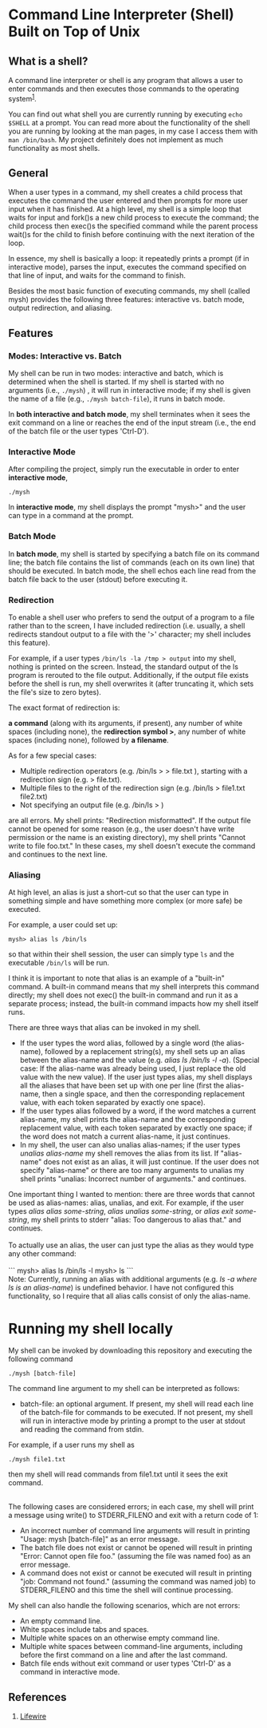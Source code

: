 # Command Line Interpreter (Shell) Built on Top of Unix
## What is a shell?
A command line interpreter or shell is any program that allows a user to enter commands and then executes those commands to the operating system<sup>[1](https://www.lifewire.com/what-is-a-command-line-interpreter-2625827)</sup>.

You can find out what shell you are currently running by executing ```echo $SHELL``` at a prompt. You can read more about the functionality of the shell you are running by looking at the man pages, in my case I access them with ```man /bin/bash```. My project definitely does not implement as much functionality as most shells.

## General
When a user types in a command, my shell creates a child process that executes the command the user entered and then prompts for more user input when it has finished.  At a high level, my shell is a simple loop that waits for input and fork()s a new child process to execute the command; the child process then exec()s the specified command while the parent process wait()s for the child to finish before continuing with the next iteration of the loop.

In essence, my shell is basically a loop: it repeatedly prints a prompt (if in interactive mode), parses the input, executes the command specified on that line of input, and waits for the command to finish.

Besides the most basic function of executing commands, my shell (called mysh) provides the following three features: interactive vs. batch mode, output redirection, and aliasing.

## Features
### Modes: Interactive vs. Batch
My shell can be run in two modes: interactive and batch, which is determined when the shell is started. If my shell is started with no arguments (i.e., ```./mysh```) , it will run in interactive mode; if my shell is given the name of a file (e.g., ```./mysh batch-file```), it runs in batch mode. 

In <b>both interactive and batch mode</b>, my shell terminates when it sees the exit command on a line or reaches the end of the input stream (i.e., the end of the batch file or the user types 'Ctrl-D').  

### Interactive Mode
After compiling the project, simply run the executable in order to enter <b>interactive mode</b>,

```./mysh```

In <b>interactive mode</b>, my shell displays the prompt "mysh>" and the user can type in a command at the prompt.

### Batch Mode
In <b>batch mode</b>, my shell is started by specifying a batch file on its command line; the batch file contains the list of commands (each on its own line) that should be executed. In batch mode, the shell echos each line read from the batch file back to the user (stdout) before executing it.


### Redirection
To enable a shell user who prefers to send the output of a program to a file rather than to the screen, I have included redirection (i.e. usually, a shell redirects standout output to a file with the '>' character; my shell includes this feature).

For example, if a user types ```/bin/ls -la /tmp > output``` into my shell, nothing is printed on the screen. Instead, the standard output of the ls program is rerouted to the file output. Additionally, if the output file exists before the shell is run, my shell overwrites it (after truncating it, which sets the file's size to zero bytes). 

The exact format of redirection is: 

<b>a command</b> (along with its arguments, if present), any number of white spaces (including none), the <b>redirection symbol ></b>, any number of white spaces (including none), followed by <b>a filename</b>.

As for a few special cases:
<ul>
  <li>Multiple redirection operators (e.g. /bin/ls > > file.txt ), starting with a redirection sign (e.g. > file.txt).</li>
  <li>Multiple files to the right of the redirection sign (e.g. /bin/ls > file1.txt file2.txt)</li> 
  <li>Not specifying an output file (e.g. /bin/ls > )</li>
</ul>
are all errors.  My shell prints: "Redirection misformatted". If the output file cannot be opened for some reason (e.g., the user doesn't have write permission or the name is an existing directory), my shell prints "Cannot write to file foo.txt." In these cases, my shell doesn't execute the command and continues to the next line.

### Aliasing
At high level, an alias is just a short-cut so that the user can type in something simple and have something more complex (or more safe) be executed.  

For example, a user could set up:

```mysh> alias ls /bin/ls```

so that within their shell session, the user can simply type ```ls``` and the executable ```/bin/ls``` will be run.

I think it is important to note that alias is an example of a "built-in" command. A built-in command means that my shell interprets this command directly; my shell does not exec() the built-in command and run it as a separate process; instead, the built-in command impacts how my shell itself runs.  

There are three ways that alias can be invoked in my shell. 
<ul>
<li>If the user types the word alias, followed by a single word (the alias-name), followed by a replacement string(s), my shell sets up an alias between the alias-name and the value (e.g. <i>alias ls /bin/ls -l -a</i>). (Special case: If the alias-name was already being used, I just replace the old value with the new value). If the user just types alias, my shell displays all the aliases that have been set up with one per line (first the alias-name, then a single space, and then the corresponding replacement value, with each token separated by exactly one space).</li>

<li>If the user types alias followed by a word, if the word matches a current alias-name, my shell prints the alias-name and the corresponding replacement value, with each token separated by exactly one space; if the word does not match a current alias-name, it just continues.</li>

<li>In my shell, the user can also unalias alias-names; if the user types <i>unalias alias-name</i> my shell removes the alias from its list. If "alias-name" does not exist as an alias, it will just continue. If the user does not specify "alias-name" or there are too many arguments to unalias my shell prints "unalias: Incorrect number of arguments." and continues.</li>

</ul>
One important thing I wanted to mention: there are three words that cannot be used as alias-names: alias, unalias, and exit. For example, if the user types <i>alias alias some-string</i>, <i>alias unalias some-string</i>, or <i>alias exit some-string</i>, my shell prints to stderr "alias: Too dangerous to alias that." and continues.<br /><br />
To actually use an alias, the user can just type the alias as they would type any other command:<br /><br />
```
mysh> alias ls /bin/ls -l
mysh> ls
```
<br >
Note: Currently, running an alias with additional arguments (e.g. <i>ls -a where ls is an alias-name</i>) is undefined behavior. I have not configured this functionality, so I require that all alias calls consist of only the alias-name.

# Running my shell locally
My shell can be invoked by downloading this repository and executing the following command

```./mysh [batch-file]```

The command line argument to my shell can be interpreted as follows:
<ul>
   <li>batch-file: an optional argument. If present, my shell will read each line of the batch-file for commands to be executed. If not present, my shell will run in interactive mode by printing a prompt to the user at stdout and reading the command from stdin.</li>
</ul>

For example, if a user runs my shell as

```./mysh file1.txt```

then my shell will read commands from file1.txt until it sees the exit command.<br /><br />

The following cases are considered errors; in each case, my shell will print a message using write() to STDERR_FILENO and exit with a return code of 1:
<ul>
   <li>An incorrect number of command line arguments will result in printing "Usage: mysh [batch-file]" as an error message.</li>
   <li>The batch file does not exist or cannot be opened will result in printing "Error: Cannot open file foo." (assuming the file was named foo) as an error message.</li>
    <li>A command does not exist or cannot be executed will result in printing "job: Command not found." (assuming the command was named job) to STDERR_FILENO and this time the shell will continue processing.</li>
</ul>
My shell can also handle the following scenarios, which are not errors:
<ul>
   <li>An empty command line.</li>
   <li>White spaces include tabs and spaces.</li>
   <li>Multiple white spaces on an otherwise empty command line.</li>
   <li>Multiple white spaces between command-line arguments, including before the first command on a line and after the last command.</li>
   <li>Batch file ends without exit command or user types 'Ctrl-D' as a command in interactive mode.</li>
</ul> 

## References
1. [Lifewire](https://www.lifewire.com/what-is-a-command-line-interpreter-2625827)
  
